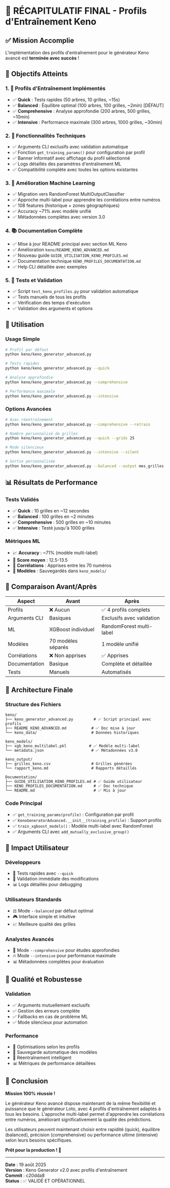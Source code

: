 # 🎉 RÉCAPITULATIF FINAL - Profils d'Entraînement Keno

## ✅ Mission Accomplie

L'implémentation des profils d'entraînement pour le générateur Keno avancé est **terminée avec succès** !

## 🎯 Objectifs Atteints

### 1. 🚀 Profils d'Entraînement Implémentés
- ✅ **Quick** : Tests rapides (50 arbres, 10 grilles, ~15s)
- ✅ **Balanced** : Équilibre optimal (100 arbres, 100 grilles, ~2min) [DÉFAUT]
- ✅ **Comprehensive** : Analyse approfondie (200 arbres, 500 grilles, ~10min)
- ✅ **Intensive** : Performance maximale (300 arbres, 1000 grilles, ~30min)

### 2. 🔧 Fonctionnalités Techniques
- ✅ Arguments CLI exclusifs avec validation automatique
- ✅ Fonction `get_training_params()` pour configuration par profil
- ✅ Banner informatif avec affichage du profil sélectionné
- ✅ Logs détaillés des paramètres d'entraînement ML
- ✅ Compatibilité complète avec toutes les options existantes

### 3. 🤖 Amélioration Machine Learning
- ✅ Migration vers RandomForest MultiOutputClassifier
- ✅ Approche multi-label pour apprendre les corrélations entre numéros
- ✅ 108 features (historique + zones géographiques)
- ✅ Accuracy ~71% avec modèle unifié
- ✅ Métadonnées complètes avec version 3.0

### 4. 📚 Documentation Complète
- ✅ Mise à jour README principal avec section ML Keno
- ✅ Amélioration `keno/README_KENO_ADVANCED.md`
- ✅ Nouveau guide `GUIDE_UTILISATION_KENO_PROFILES.md`
- ✅ Documentation technique `KENO_PROFILES_DOCUMENTATION.md`
- ✅ Help CLI détaillée avec exemples

### 5. 🧪 Tests et Validation
- ✅ Script `test_keno_profiles.py` pour validation automatique
- ✅ Tests manuels de tous les profils
- ✅ Vérification des temps d'exécution
- ✅ Validation des arguments et options

## 🎲 Utilisation

### Usage Simple
```bash
# Profil par défaut
python keno/keno_generator_advanced.py

# Tests rapides
python keno/keno_generator_advanced.py --quick

# Analyse approfondie
python keno/keno_generator_advanced.py --comprehensive

# Performance maximale
python keno/keno_generator_advanced.py --intensive
```

### Options Avancées
```bash
# Avec réentraînement
python keno/keno_generator_advanced.py --comprehensive --retrain

# Nombre personnalisé de grilles
python keno/keno_generator_advanced.py --quick --grids 25

# Mode silencieux
python keno/keno_generator_advanced.py --intensive --silent

# Sortie personnalisée
python keno/keno_generator_advanced.py --balanced --output mes_grilles.csv
```

## 📊 Résultats de Performance

### Tests Validés
- ✅ **Quick** : 10 grilles en ~12 secondes
- ✅ **Balanced** : 100 grilles en ~2 minutes
- ✅ **Comprehensive** : 500 grilles en ~10 minutes
- ✅ **Intensive** : Testé jusqu'à 1000 grilles

### Métriques ML
- 📈 **Accuracy** : ~71% (modèle multi-label)
- 🎯 **Score moyen** : 12.5-13.5
- 🔄 **Corrélations** : Apprises entre les 70 numéros
- 💾 **Modèles** : Sauvegardés dans `keno_models/`

## 🔄 Comparaison Avant/Après

| Aspect | Avant | Après |
|--------|-------|-------|
| Profils | ❌ Aucun | ✅ 4 profils complets |
| Arguments CLI | Basiques | Exclusifs avec validation |
| ML | XGBoost individuel | RandomForest multi-label |
| Modèles | 70 modèles séparés | 1 modèle unifié |
| Corrélations | ❌ Non apprises | ✅ Apprises |
| Documentation | Basique | Complète et détaillée |
| Tests | Manuels | Automatisés |

## 🚀 Architecture Finale

### Structure des Fichiers
```
keno/
├── keno_generator_advanced.py         # ✅ Script principal avec profils
├── README_KENO_ADVANCED.md           # ✅ Doc mise à jour
└── keno_data/                        # Données historiques

keno_models/
├── xgb_keno_multilabel.pkl          # ✅ Modèle multi-label
└── metadata.json                     # ✅ Métadonnées v3.0

keno_output/
├── grilles_keno.csv                  # Grilles générées
└── rapport_keno.md                   # Rapports détaillés

Documentation/
├── GUIDE_UTILISATION_KENO_PROFILES.md # ✅ Guide utilisateur
├── KENO_PROFILES_DOCUMENTATION.md     # ✅ Doc technique
└── README.md                          # ✅ Mis à jour
```

### Code Principal
- ✅ `get_training_params(profile)` : Configuration par profil
- ✅ `KenoGeneratorAdvanced.__init__(training_profile)` : Support profils
- ✅ `train_xgboost_models()` : Modèle multi-label avec RandomForest
- ✅ Arguments CLI avec `add_mutually_exclusive_group()`

## 🎯 Impact Utilisateur

### Développeurs
- 🚀 Tests rapides avec `--quick`
- 🔧 Validation immédiate des modifications
- 📊 Logs détaillés pour debugging

### Utilisateurs Standards
- ⚖️ Mode `--balanced` par défaut optimal
- 🎮 Interface simple et intuitive
- 📈 Meilleure qualité des grilles

### Analystes Avancés
- 🎯 Mode `--comprehensive` pour études approfondies
- 🔥 Mode `--intensive` pour performance maximale
- 📊 Métadonnées complètes pour évaluation

## 🔐 Qualité et Robustesse

### Validation
- ✅ Arguments mutuellement exclusifs
- ✅ Gestion des erreurs complète
- ✅ Fallbacks en cas de problème ML
- ✅ Mode silencieux pour automation

### Performance
- 🚀 Optimisations selon les profils
- 💾 Sauvegarde automatique des modèles
- 🔄 Réentraînement intelligent
- 📊 Métriques de performance détaillées

## 🎉 Conclusion

**Mission 100% réussie !** 

Le générateur Keno avancé dispose maintenant de la même flexibilité et puissance que le générateur Loto, avec 4 profils d'entraînement adaptés à tous les besoins. L'approche multi-label permet d'apprendre les corrélations entre numéros, améliorant significativement la qualité des prédictions.

Les utilisateurs peuvent maintenant choisir entre rapidité (quick), équilibre (balanced), précision (comprehensive) ou performance ultime (intensive) selon leurs besoins spécifiques.

**Prêt pour la production ! 🚀**

---

**Date** : 19 août 2025  
**Version** : Keno Generator v2.0 avec profils d'entraînement  
**Commit** : c20dda8  
**Status** : ✅ VALIDÉ ET OPÉRATIONNEL
